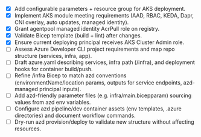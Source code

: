 - [x] Add configurable parameters + resource group for AKS deployment.
- [x] Implement AKS module meeting requirements (AAD, RBAC, KEDA, Dapr, CNI overlay, auto updates, managed identity).
- [x] Grant agentpool managed identity AcrPull role on registry.
- [x] Validate Bicep template (build + lint) after changes.
- [x] Ensure current deploying principal receives AKS Cluster Admin role.
- [ ] Assess Azure Developer CLI project requirements and map repo structure (services, infra, app).
- [ ] Draft azure.yaml describing services, infra path (/infra), and deployment hooks for container build/push.
- [ ] Refine /infra Bicep to match azd conventions (environmentName/location params, outputs for service endpoints, azd-managed principal inputs).
- [ ] Add azd-friendly parameter files (e.g. infra/main.bicepparam) sourcing values from azd env variables.
- [ ] Configure azd pipeline/dev container assets (env templates, .azure directories) and document workflow commands.
- [ ] Dry-run azd provision/deploy to validate new structure without affecting resources.
